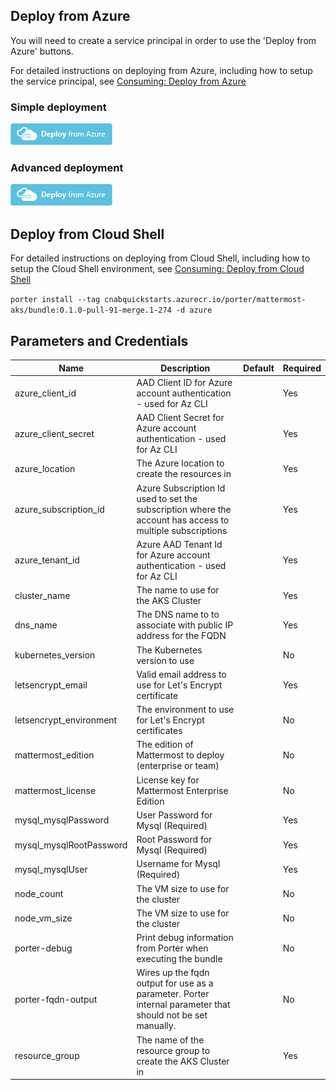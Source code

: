 ## Deploy from Azure


You will need to create a service principal in order to use the 'Deploy from Azure' buttons.


For detailed instructions on deploying from Azure, including how to setup the service principal, see [Consuming: Deploy from Azure](../../docs/consuming.md#deploy-from-azure)

### Simple deployment


<a href="https://portal.azure.com/#create/Microsoft.Template/uri/https%3A%2F%2Fraw.githubusercontent.com%2FAzure%2Fazure-cnab-quickstarts%2Ffeature%2Fmattermost-aks%2Fporter%2Fmattermost-aks%2Fazuredeploy-simple.json" target="_blank"><img src="https://raw.githubusercontent.com/endjin/CNAB.Quickstarts/master/images/Deploy-from-Azure.png"/></a>

### Advanced deployment


<a href="https://portal.azure.com/#create/Microsoft.Template/uri/https%3A%2F%2Fraw.githubusercontent.com%2FAzure%2Fazure-cnab-quickstarts%2Ffeature%2Fmattermost-aks%2Fporter%2Fmattermost-aks%2Fazuredeploy-advanced.json" target="_blank"><img src="https://raw.githubusercontent.com/endjin/CNAB.Quickstarts/master/images/Deploy-from-Azure.png"/></a>


## Deploy from Cloud Shell


For detailed instructions on deploying from Cloud Shell, including how to setup the Cloud Shell environment, see [Consuming: Deploy from Cloud Shell](../../docs/consuming.md#deploy-from-cloud-shell)


```porter install --tag cnabquickstarts.azurecr.io/porter/mattermost-aks/bundle:0.1.0-pull-91-merge.1-274 -d azure```


## Parameters and Credentials

 | Name | Description | Default | Required | 
 | --- | --- | --- | --- | 
 | azure_client_id | AAD Client ID for Azure account authentication - used for Az CLI |  | Yes
azure_client_secret | AAD Client Secret for Azure account authentication - used for Az CLI |  | Yes
azure_location | The Azure location to create the resources in |  | Yes
azure_subscription_id | Azure Subscription Id used to set the subscription where the account has access to multiple subscriptions |  | Yes
azure_tenant_id | Azure AAD Tenant Id for Azure account authentication  - used for Az CLI |  | Yes
cluster_name | The name to use for the AKS Cluster |  | Yes
dns_name | The DNS name to to associate with public IP address for the FQDN |  | Yes
kubernetes_version | The Kubernetes version to use |  | No
letsencrypt_email | Valid email address to use for Let's Encrypt certificate |  | Yes
letsencrypt_environment | The environment to use for Let's Encrypt certificates |  | No
mattermost_edition | The edition of Mattermost to deploy (enterprise or team) |  | No
mattermost_license | License key for Mattermost Enterprise Edition |  | No
mysql_mysqlPassword | User Password for Mysql (Required) |  | Yes
mysql_mysqlRootPassword | Root Password for Mysql (Required) |  | Yes
mysql_mysqlUser | Username for Mysql (Required) |  | Yes
node_count | The VM size to use for the cluster |  | No
node_vm_size | The VM size to use for the cluster |  | No
porter-debug | Print debug information from Porter when executing the bundle |  | No
porter-fqdn-output | Wires up the fqdn output for use as a parameter. Porter internal parameter that should not be set manually. |  | No
resource_group | The name of the resource group to create the AKS Cluster in |  | Yes | 
